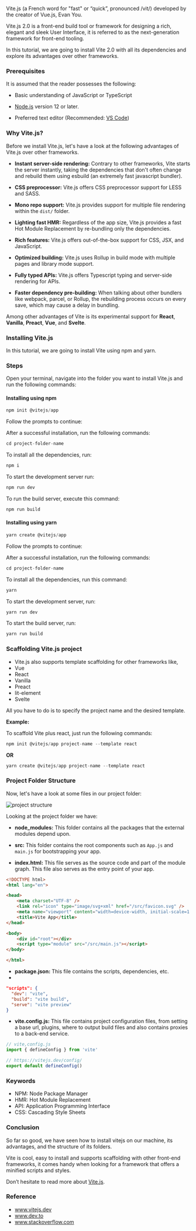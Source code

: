 Vite.js (a French word for "fast" or “quick”, pronounced /vit/) developed by the creator of Vue.js, Evan You.

Vite.js 2.0 is a front-end build tool or framework for designing a rich, elegant and sleek User Interface, it is referred to as the next-generation framework for front-end tooling.

In this tutorial, we are going to install Vite 2.0 with all its dependencies and explore its advantages over other frameworks.

### Prerequisites

It is assumed that the reader possesses the following:

- Basic understanding of JavaScript or TypeScript

- [Node.js](www.nodejs.org) version 12 or later.

- Preferred text editor (Recommended: [VS Code](code.visualstudio.com))

### Why Vite.js?

Before we install Vite.js, let's have a look at the following advantages of Vite.js over other frameworks.

- **Instant server-side rendering:** Contrary to other frameworks, Vite starts the server instantly, taking the dependencies that don't often change and rebuild them using esbuild (an extremely fast javascript bundler).

- **CSS preprocessor:** Vite.js offers CSS preprocessor support for LESS and SASS.

- **Mono repo support:** Vite.js provides support for multiple file rendering within the `dist/` folder.

- **Lighting fast HMR:** Regardless of the app size, Vite.js provides a fast Hot Module Replacement by re-bundling only the dependencies.

- **Rich features:** Vite.js offers out-of-the-box support for CSS, JSX, and JavaScript.

- **Optimized building:** Vite.js uses Rollup in build mode with multiple pages and library mode support.

- **Fully typed APIs:** Vite.js offers Typescript typing and server-side rendering for APIs.

- **Faster dependency pre-building:** When talking about other bundlers like webpack, parcel, or Rollup, the rebuilding process occurs on every save, which may cause a delay in bundling.

Among other advantages of Vite is its experimental support for **React**, **Vanilla**, **Preact**, **Vue**, and **Svelte**.

### Installing Vite.js

In this tutorial, we are going to install Vite using npm and yarn.

### Steps

Open your terminal, navigate into the folder you want to install Vite.js and run the following commands:

#### Installing using npm

```javascript
npm init @vitejs/app
```

Follow the prompts to continue:

After a successful installation, run the following commands:

```javascript
cd project-folder-name
```

To install all the dependencies, run:

```javascript
npm i
```

To start the development server run:

```javascript
npm run dev
```

To run the build server, execute this command:

```javascript
npm run build
```

#### Installing using yarn

```javascript
yarn create @vitejs/app
```

Follow the prompts to continue:

After a successful installation, run the following commands:

```javascript
cd project-folder-name
```

To install all the dependencies, run this command:

```javascript
yarn
```

To start the development server, run:

```javascript
yarn run dev
```

To start the build server, run:

```javascript
yarn run build
```

### Scaffolding Vite.js project

- Vite.js also supports template scaffolding for other frameworks like,
- Vue
- React
- Vanilla
- Preact
- lit-element
- Svelte

All you have to do is to specify the project name and the desired template.

**Example:**

To scaffold Vite plus react, just run the following commands:

```javascript
npm init @vitejs/app project-name --template react
```

**OR**

```javascript
yarn create @vitejs/app project-name --template react
```

### Project Folder Structure

Now, let's have a look at some files in our project folder:

![project structure](/introduction-to-vitejs/folder-structure.png)

Looking at the project folder we have:

- **node_modules:** This folder contains all the packages that the external modules depend upon.

- **src:** This folder contains the root components such as `App.js` and `main.js` for bootstrapping your app.

- **index.html:** This file serves as the source code and part of the module graph. This file also serves as the entry point of your app.

```HTML
<!DOCTYPE html>
<html lang="en">

<head>
    <meta charset="UTF-8" />
    <link rel="icon" type="image/svg+xml" href="/src/favicon.svg" />
    <meta name="viewport" content="width=device-width, initial-scale=1.0" />
    <title>Vite App</title>
</head>

<body>
    <div id="root"></div>
    <script type="module" src="/src/main.js"></script>
</body>

</html>
```

- **package.json:** This file contains the scripts, dependencies, etc.
- 
```JSON
"scripts": {
  "dev": "vite",
  "build": "vite build",
  "serve": "vite preview"
}
```

- **vite.config.js:** This file contains project configuration files, from setting a base url, plugins, where to output build files and also contains proxies to a back-end service.

```javascript
// vite,config.js
import { defineConfig } from 'vite'

// https://vitejs.dev/config/
export default defineConfig()
```

### Keywords

- NPM: Node Package Manager
- HMR: Hot Module Replacement
- API: Application Programming Interface
- CSS: Cascading Style Sheets

### Conclusion

So far so good, we have seen how to install vitejs on our machine, its advantages, and the structure of its folders.

Vite is cool, easy to install and supports scaffolding with other front-end frameworks, it comes handy when looking for a framework that offers a minified scripts and styles.

Don’t hesitate to read more about [Vite.js](https://www.vitejs.dev).

### Reference
- www.vitejs.dev
- www.dev.to
- www.stackoverflow.com

